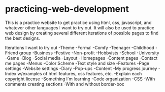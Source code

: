 # practicing-web-development

This is a practice website to get practice using html, css, javascript, and whatever other languages I want to try out. It will also be used to practice web design by creating several different iterations of possible pages to find the best designs.

Iterations I want to try out
    -Theme
        -Formal
        -Comfy
        -Teenager
        -Childhood
        -Friend group
        -Business
        -Festive
        -Non-profit
        -Hobbyists
        -School
        -University
        -Game
        -Blog
        -Social media
    -Layout
        -Homepages
        -Content pages
        -Contact me pages
        -Menus
    -Color Scheme
    -Text style and size
    -Features
        -Page settings
        -Website settings
        -Diary
        -Pop-ups
    -Content
        -My progress journey
        -Index w/examples of html features, css features, etc.
        -Explain each copyright license
        -Something I'm learning
    -Code organization
        -CSS
            -With comments creating sections
            -With and without border-box